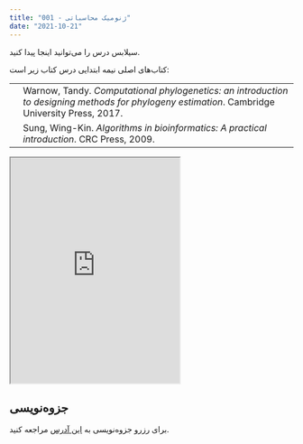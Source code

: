 ```yaml
---
title: "ژنومیک محاسباتی - 001"
date: "2021-10-21"
---
```


سیلابس درس را می‌توانید اینجا پیدا کنید.

کتاب‌های اصلی نیمه ابتدایی درس کتاب زیر است:

<table><tbody><tr><td><img src="images/9781107184718.jpeg" alt=""></td><td><meta charset="utf-8">Warnow, Tandy.&nbsp;<em>Computational phylogenetics: an introduction to designing methods for phylogeny estimation</em>. Cambridge University Press, 2017.</td></tr><tr><td><img src="images/Algorithms-in-bioinformatics-_-a-practical-introduction-2010.jpg" alt=""></td><td>Sung, Wing-Kin.&nbsp;<em>Algorithms in bioinformatics: A practical introduction</em>. CRC Press, 2009.</td></tr></tbody></table>

<iframe src="https://docs.google.com/spreadsheets/d/e/2PACX-1vRz0hI5kn6Yd6jCVhw2_yClRBjl8zHzRx7IytnLZ_PUEgByUYd-Nq2Ax1How6_ZzzmOEQIB6Epp1E5g/pubhtml?gid=0&amp;single=true&amp;widget=true&amp;headers=false" style="height:400px; "></iframe>

## جزوه‌نویسی

برای رزرو جزوه‌نویسی به [این آدرس](https://docs.google.com/spreadsheets/d/1zfr7gPXRaKlj1cad1JybhhCIqhchQ2fr3DAC_dcIpuI/edit?usp=sharing) مراجعه کنید.
